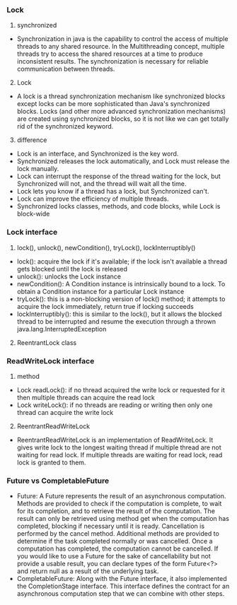 ### Lock

1. synchronized 
- Synchronization in java is the capability to control the access of multiple threads to any shared resource. In the Multithreading concept, multiple threads try to access the shared resources at a time to produce inconsistent results. The synchronization is necessary for reliable communication between threads.
2. Lock
- A lock is a thread synchronization mechanism like synchronized blocks except locks can be more sophisticated than Java's synchronized blocks. Locks (and other more advanced synchronization mechanisms) are created using synchronized blocks, so it is not like we can get totally rid of the synchronized keyword.
3. difference
- Lock is an interface, and Synchronized is the key word.
- Synchronized releases the lock automatically, and Lock must release the lock manually.
- Lock can interrupt the response of the thread waiting for the lock, but Synchronized will not, and the thread will wait all the time.
- Lock lets you know if a thread has a lock, but Synchronized can't.
- Lock can improve the efficiency of multiple threads.
- Synchronized locks classes, methods, and code blocks, while Lock is block-wide


### Lock interface
1. lock(), unlock(), newCondition(), tryLock(), lockInterruptibly()
- lock(): acquire the lock if it's available; if the lock isn't available a thread gets blocked until the lock is released
- unlock(): unlocks the Lock instance
- newCondition(): A Condition instance is intrinsically bound to a lock. To obtain a Condition instance for a particular Lock instance
- tryLock(): this is a non-blocking version of lock() method; it attempts to acquire the lock immediately, return true if locking succeeds
- lockInterruptibly(): this is similar to the lock(), but it allows the blocked thread to be interrupted and resume the execution through a thrown java.lang.InterruptedException
2. ReentrantLock class


### ReadWriteLock interface
1. method
- Lock readLock(): if no thread acquired the write lock or requested for it then multiple threads can acquire the read lock
- Lock writeLock(): if no threads are reading or writing then only one thread can acquire the write lock
2. ReentrantReadWriteLock
- ReentrantReadWriteLock is an implementation of ReadWriteLock. It gives write lock to the longest waiting thread if multiple thread are not waiting for read lock. If multiple threads are waiting for read lock, read lock is granted to them.


### Future vs CompletableFuture
- Future: A Future represents the result of an asynchronous computation. Methods are provided to check if the computation is complete, to wait for its completion, and to retrieve the result of the computation. The result can only be retrieved using method get when the computation has completed, blocking if necessary until it is ready. Cancellation is performed by the cancel method. Additional methods are provided to determine if the task completed normally or was cancelled. Once a computation has completed, the computation cannot be cancelled. If you would like to use a Future for the sake of cancellability but not provide a usable result, you can declare types of the form Future<?> and return null as a result of the underlying task.
- CompletableFuture: Along with the Future interface, it also implemented the CompletionStage interface. This interface defines the contract for an asynchronous computation step that we can combine with other steps.




